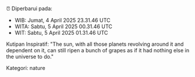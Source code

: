 ⏰ Diperbarui pada:
- WIB: Jumat, 4 April 2025 23.31.46 UTC
- WITA: Sabtu, 5 April 2025 00.31.46 UTC
- WIT: Sabtu, 5 April 2025 01.31.46 UTC

Kutipan Inspiratif:
"The sun, with all those planets revolving around it and dependent on it, can still ripen a bunch of grapes as if it had nothing else in the universe to do."


Kategori: nature

